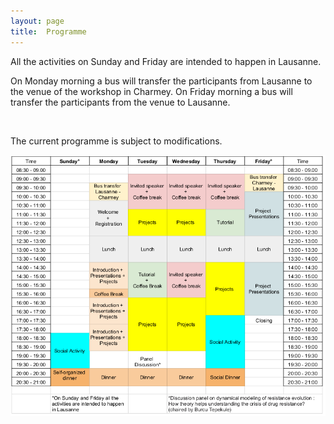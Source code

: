 ```yaml
---
layout: page
title:  Programme
---
```


All the activities on Sunday and Friday are intended to happen in Lausanne.

On Monday morning a bus will transfer the participants from Lausanne to the venue of the workshop in Charmey. On Friday morning a bus will transfer the participants from the venue to Lausanne.

<br/>

The current programme is subject to modifications.

<p style="text-align:center;"><img src="/assets/image/Program.png" width="900" alt="Paris" class="center" /></p>


<!--
<iframe width="820" height="650"  src="https://docs.google.com/spreadsheets/d/e/2PACX-1vRBCo6v-oyeyQnDtNotEvhJnv8A_d4ODOtDFuTa-HHlIPm6gDIdMes3RMGMMH2d661EO6qlxqFmUtQS/pubhtml?gid=0&amp;single=true&amp;widget=true&amp;headers=false"></iframe>
-->
